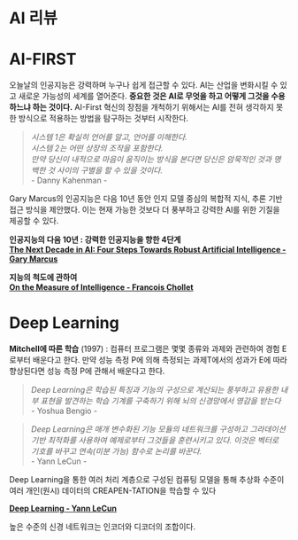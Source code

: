 # AI 리뷰

# AI-FIRST

오늘날의 인공지능은 강력하며 누구나 쉽게 접근할 수 있다.
AI는 산업을 변화시킬 수 있고 새로운 가능성의 세계를 열어준다.
**중요한 것은 AI로 무엇을 하고 어떻게 그것을 수용하느냐 하는 것이다.**
AI-First 혁신의 장점을 개척하기 위해서는 AI를 전혀 생각하지 못한 방식으로 적용하는 방법을 탐구하는 것부터 시작한다.

> *시스템 1은 확실히 언어를 알고, 언어를 이해한다.             
  시스템 2는 어떤 상장의 조작을 포함한다.          
  만약 당신이 내적으로 마음이 움직이는 방식을 본다면 당신은 암묵적인 것과 명백한 것 사이의 구별을 할 수 있을 것이다.*         
  \- Danny Kahenman -
  
Gary Marcus의 인공지능은 다음 10년 동안 인지 모델 중심의 복합적 지식, 추론 기반 접근 방식을 제안했다.
이는 현재 가능한 것보다 더 풍부하고 강력한 AI를 위한 기질을 제공할 수 있다.

**인공지능의 다음 10년 : 강력한 인공지능을 향한 4단계**          
[**The Next Decade in AI: Four Steps Towards Robust Artificial Intelligence - Gary Marcus**](https://github.com/junsu9637/Study/blob/main/Artificial%20Intelligence/Montreal%20AI%20101%20-%20Cheet%20Sheet/AI-First/The%20Next%20Decade%20in%20AI:%20Four%20Steps%20Towards%20Robust%20Artificial%20Intelligence.md)

**지능의 척도에 관하여**             
[**On the Measure of Intelligence - Francois Chollet**](https://github.com/junsu9637/Study/blob/main/Artificial%20Intelligence/Montreal%20AI%20101%20-%20Cheet%20Sheet/AI-First/On%20the%20Measure%20of%20Intelligence.md)

# Deep Learning

**Mitchell에 따른 학습** (1997) : 컴퓨터 프로그램은 몇몇 종류와 과제와 관련하여 경험 E로부터 배운다고 한다. 만약 성능 측정 P에 의해 측정되는 과제T에서의 성과가 E에 따라 향상된다면 성능 측정 P에 관해서 배운다고 한다.

> *Deep Learning은 학습된 특징과 기능의 구성으로 계산되는 풍부하고 유용한 내부 표현을 발견하는 학습 기계를 구축하기 위해 뇌의 신경망에서 영감을 받는다*      
  \- Yoshua Bengio - 
  
> *Deep Learning은 매개 변수화된 기능 모듈의 네트워크를 구성하고 그라데이션 기반 최적화를 사용하여 예제로부터 그것들을 훈련시키고 있다. 이것은 벡터로 기호를 바꾸고 연속(미분 가능) 함수로 논리를 바꾼다.*      
  \- Yann LeCun - 
 
Deep Learning을 통한 여러 처리 계층으로 구성된 컴퓨팅 모델을 통해 추상화 수준이 여러 개인(원시) 데이터의 CREAPEN-TATION을 학습할 수 있다

[**Deep Learning - Yann LeCun**](https://github.com/junsu9637/Study/blob/main/Artificial%20Intelligence/Montreal%20AI%20101%20-%20Cheet%20Sheet/Deep%20Learning/Deep%20Learning.md)

높은 수준의 신경 네트워크는 인코더와 디코더의 조합이다.
